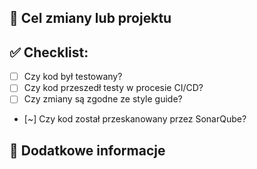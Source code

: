 ## 🎯 Cel zmiany lub projektu
<!-- Opisz, dlaczego ta zmiana jest potrzebna -->


## ✅ Checklist:
- [ ] Czy kod był testowany?
- [ ] Czy kod przeszedł testy w procesie CI/CD?
- [ ] Czy zmiany są zgodne ze style guide?
- [~] Czy kod został przeskanowany przez SonarQube?

## 🚀 Dodatkowe informacje
